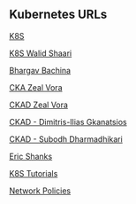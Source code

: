 <!DOCTYPE html>
<html>
<body>

<h2>Kubernetes URLs</h2>
<p><a href="https://github.com/aireddy73/K8s-training-official">K8S</a></p>
<p><a href="https://github.com/aireddy73/Kubernetes-Certified-Administrator">K8S Walid Shaari</a></p>
<p><a href=" https://github.com/aireddy73/CKAD-Practice-Questions"> Bhargav Bachina </a></p>

<p><a href="https://github.com/aireddy73/CKAD-exercises  "> CKA Zeal Vora </a></p>

<p><a href=" https://github.com/aireddy73/certified-kubernetes-application-developer"> CKAD Zeal Vora  </a></p>

<p><a href=" https://github.com/aireddy73/CKAD-exercises "> CKAD - Dimitris-Ilias Gkanatsios  </a></p>

<p><a href=" https://github.com/aireddy73/ckad ">  CKAD - Subodh Dharmadhikari  </a></p>
<p><a href=" https://github.com/aireddy73/k8s-guide ">  Eric Shanks </a></p>
<p><a href=" https://github.com/aireddy73/K8s-training-official ">  K8S Tutorials</a></p>
<p><a href=" https://github.com/aireddy73/kubernetes-network-policy-recipes "> Network Policies   </a></p>

</body>
</html>

